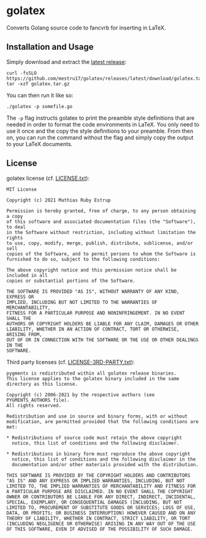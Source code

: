 # golatex
Converts Golang source code to fancvrb for inserting in LaTeX.

## Installation and Usage
Simply download and extract the [latest release](https://github.com/mestru17/golatex/releases/latest/download/golatex.tar.gz):
```shell
curl -fsSLO https://github.com/mestru17/golatex/releases/latest/download/golatex.tar.gz
tar -xzf golatex.tar.gz
```

You can then run it like so:
```shell
./golatex -p somefile.go
```

The `-p` flag instructs golatex to print the preamble style definitions that are needed in order to format the code environments in LaTeX.
You only need to use it once and the copy the style definitions to your preamble.
From then on, you can run the command without the flag and simply copy the output to your LaTeX documents.

## License
golatex license (cf. [LICENSE.txt](LICENSE.txt)):
    
    MIT License

    Copyright (c) 2021 Mathias Ruby Estrup

    Permission is hereby granted, free of charge, to any person obtaining a copy
    of this software and associated documentation files (the "Software"), to deal
    in the Software without restriction, including without limitation the rights
    to use, copy, modify, merge, publish, distribute, sublicense, and/or sell
    copies of the Software, and to permit persons to whom the Software is
    furnished to do so, subject to the following conditions:

    The above copyright notice and this permission notice shall be included in all
    copies or substantial portions of the Software.

    THE SOFTWARE IS PROVIDED "AS IS", WITHOUT WARRANTY OF ANY KIND, EXPRESS OR
    IMPLIED, INCLUDING BUT NOT LIMITED TO THE WARRANTIES OF MERCHANTABILITY,
    FITNESS FOR A PARTICULAR PURPOSE AND NONINFRINGEMENT. IN NO EVENT SHALL THE
    AUTHORS OR COPYRIGHT HOLDERS BE LIABLE FOR ANY CLAIM, DAMAGES OR OTHER
    LIABILITY, WHETHER IN AN ACTION OF CONTRACT, TORT OR OTHERWISE, ARISING FROM,
    OUT OF OR IN CONNECTION WITH THE SOFTWARE OR THE USE OR OTHER DEALINGS IN THE
    SOFTWARE.

Third party licenses (cf. [LICENSE-3RD-PARTY.txt](LICENSE-3RD-PARTY.txt)):
    
    pygments is redistributed within all golatex release binaries.
    This license applies to the golatex binary included in the same
    directory as this license.

    Copyright (c) 2006-2021 by the respective authors (see PYGMENTS_AUTHORS file).
    All rights reserved.

    Redistribution and use in source and binary forms, with or without
    modification, are permitted provided that the following conditions are
    met:

    * Redistributions of source code must retain the above copyright
      notice, this list of conditions and the following disclaimer.

    * Redistributions in binary form must reproduce the above copyright
      notice, this list of conditions and the following disclaimer in the
      documentation and/or other materials provided with the distribution.

    THIS SOFTWARE IS PROVIDED BY THE COPYRIGHT HOLDERS AND CONTRIBUTORS
    "AS IS" AND ANY EXPRESS OR IMPLIED WARRANTIES, INCLUDING, BUT NOT
    LIMITED TO, THE IMPLIED WARRANTIES OF MERCHANTABILITY AND FITNESS FOR
    A PARTICULAR PURPOSE ARE DISCLAIMED. IN NO EVENT SHALL THE COPYRIGHT
    OWNER OR CONTRIBUTORS BE LIABLE FOR ANY DIRECT, INDIRECT, INCIDENTAL,
    SPECIAL, EXEMPLARY, OR CONSEQUENTIAL DAMAGES (INCLUDING, BUT NOT
    LIMITED TO, PROCUREMENT OF SUBSTITUTE GOODS OR SERVICES; LOSS OF USE,
    DATA, OR PROFITS; OR BUSINESS INTERRUPTION) HOWEVER CAUSED AND ON ANY
    THEORY OF LIABILITY, WHETHER IN CONTRACT, STRICT LIABILITY, OR TORT
    (INCLUDING NEGLIGENCE OR OTHERWISE) ARISING IN ANY WAY OUT OF THE USE
    OF THIS SOFTWARE, EVEN IF ADVISED OF THE POSSIBILITY OF SUCH DAMAGE.
